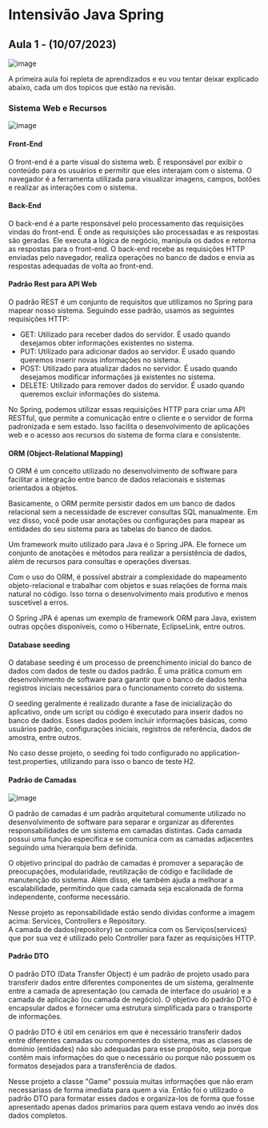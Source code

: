 # Intensivão Java Spring

## Aula 1 - (10/07/2023)

![image](https://github.com/pabloo-cunha/dslist-devsuperior/assets/111435624/acd8a585-07fc-4416-9f53-2dc0696feb7f)

A primeira aula foi repleta de aprendizados e eu vou tentar deixar explicado abaixo, cada um dos topicos que estão na revisão.

### Sistema Web e Recursos

![image](https://github.com/pabloo-cunha/dslist-devsuperior/assets/111435624/4aa64f3f-a3bf-4c99-92b9-6745959d7c95)

#### Front-End
O front-end é a parte visual do sistema web. É responsável por exibir o conteúdo para os usuários e permitir que eles interajam com o sistema. O navegador é a ferramenta utilizada para visualizar imagens, campos, botões e realizar as interações com o sistema.

#### Back-End
O back-end é a parte responsável pelo processamento das requisições vindas do front-end. É onde as requisições são processadas e as respostas são geradas. Ele executa a lógica de negócio, manipula os dados e retorna as respostas para o front-end. O back-end recebe as requisições HTTP enviadas pelo navegador, realiza operações no banco de dados e envia as respostas adequadas de volta ao front-end.

#### Padrão Rest para API Web
O padrão REST é um conjunto de requisitos que utilizamos no Spring para mapear nosso sistema. Seguindo esse padrão, usamos as seguintes requisições HTTP:

- GET: Utilizado para receber dados do servidor. É usado quando desejamos obter informações existentes no sistema.
- PUT: Utilizado para adicionar dados ao servidor. É usado quando queremos inserir novas informações no sistema.
- POST: Utilizado para atualizar dados no servidor. É usado quando desejamos modificar informações já existentes no sistema.
- DELETE: Utilizado para remover dados do servidor. É usado quando queremos excluir informações do sistema.

No Spring, podemos utilizar essas requisições HTTP para criar uma API RESTful, que permite a comunicação entre o cliente e o servidor de forma padronizada e sem estado. Isso facilita o desenvolvimento de aplicações web e o acesso aos recursos do sistema de forma clara e consistente.

#### ORM (Object-Relational Mapping)
O ORM é um conceito utilizado no desenvolvimento de software para facilitar a integração entre banco de dados relacionais e sistemas orientados a objetos.

Basicamente, o ORM permite persistir dados em um banco de dados relacional sem a necessidade de escrever consultas SQL manualmente. Em vez disso, você pode usar anotações ou configurações para mapear as entidades do seu sistema para as tabelas do banco de dados.

Um framework muito utilizado para Java é o Spring JPA. Ele fornece um conjunto de anotações e métodos para realizar a persistência de dados, além de recursos para consultas e operações diversas.

Com o uso do ORM, é possível abstrair a complexidade do mapeamento objeto-relacional e trabalhar com objetos e suas relações de forma mais natural no código. Isso torna o desenvolvimento mais produtivo e menos suscetível a erros.

O Spring JPA é apenas um exemplo de framework ORM para Java, existem outras opções disponíveis, como o Hibernate, EclipseLink, entre outros.

#### Database seeding
O database seeding é um processo de preenchimento inicial do banco de dados com dados de teste ou dados padrão. É uma prática comum em desenvolvimento de software para garantir que o banco de dados tenha registros iniciais necessários para o funcionamento correto do sistema.

O seeding geralmente é realizado durante a fase de inicialização do aplicativo, onde um script ou código é executado para inserir dados no banco de dados. Esses dados podem incluir informações básicas, como usuários padrão, configurações iniciais, registros de referência, dados de amostra, entre outros.

No caso desse projeto, o seeding foi todo configurado no application-test.properties, utilizando para isso o banco de teste H2.

#### Padrão de Camadas 

![image](https://github.com/pabloo-cunha/dslist-devsuperior/assets/111435624/0b4d409f-3ad6-4c28-866a-fa4d2b600121)

O padrão de camadas é um padrão arquitetural comumente utilizado no desenvolvimento de software para separar e organizar as diferentes responsabilidades de um sistema em camadas distintas. Cada camada possui uma função específica e se comunica com as camadas adjacentes seguindo uma hierarquia bem definida.

O objetivo principal do padrão de camadas é promover a separação de preocupações, modularidade, reutilização de código e facilidade de manutenção do sistema. Além disso, ele também ajuda a melhorar a escalabilidade, permitindo que cada camada seja escalonada de forma independente, conforme necessário.

Nesse projeto as reponsabilidade estão sendo dividas conforme a imagem acima: Services, Controllers e Repository.<br>
A camada de dados(repository) se comunica com os Serviços(services) que por sua vez é utilizado pelo Controller para fazer as requisições HTTP.

#### Padrão DTO
O padrão DTO (Data Transfer Object) é um padrão de projeto usado para transferir dados entre diferentes componentes de um sistema, geralmente entre a camada de apresentação (ou camada de interface do usuário) e a camada de aplicação (ou camada de negócio). O objetivo do padrão DTO é encapsular dados e fornecer uma estrutura simplificada para o transporte de informações.

O padrão DTO é útil em cenários em que é necessário transferir dados entre diferentes camadas ou componentes do sistema, mas as classes de domínio (entidades) não são adequadas para esse propósito, seja porque contêm mais informações do que o necessário ou porque não possuem os formatos desejados para a transferência de dados.

Nesse projeto a classe "Game" possuia muitas informações que não eram necessariass de forma imediata para quem a via. Então foi o utilizado o padrão DTO para formatar esses dados e organiza-los de forma que fosse apresentado apenas dados primarios para quem estava vendo ao invés dos dados completos.
